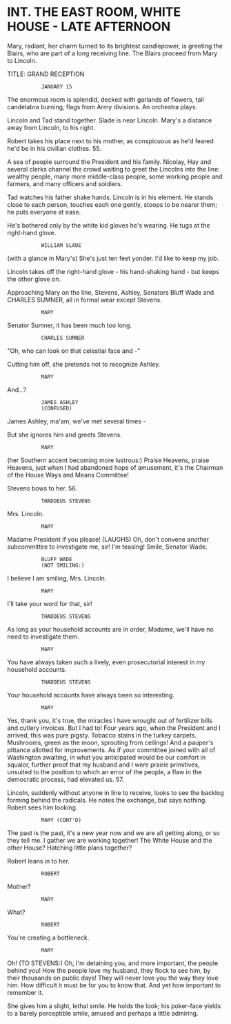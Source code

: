 
# INT. THE EAST ROOM, WHITE HOUSE - LATE AFTERNOON

Mary, radiant, her charm turned to its brightest candlepower,
is greeting the Blairs, who are part of a long receiving
line. The Blairs proceed from Mary to Lincoln.

TITLE: GRAND RECEPTION

			   JANUARY 15

The enormous room is splendid, decked with garlands of
flowers, tall candelabra burning, flags from Army divisions.
An orchestra plays.

Lincoln and Tad stand together. Slade is near Lincoln. Mary's
a distance away from Lincoln, to his right.

Robert takes his place next to his mother, as conspicuous as
he'd feared he'd be in his civilian clothes.
55.

A sea of people surround the President and his family.
Nicolay, Hay and several clerks channel the crowd waiting to
greet the Lincolns into the line: wealthy people, many more
middle-class people, some working people and farmers, and
many officers and soldiers.

Tad watches his father shake hands. Lincoln is in his
element. He stands close to each person, touches each one
gently, stoops to be nearer them; he puts everyone at ease.

He's bothered only by the white kid gloves he's wearing. He
tugs at the right-hand glove.

			   WILLIAM SLADE
(with a glance in Mary's)
She's just ten feet yonder. I'd
like to keep my job.

Lincoln takes off the right-hand glove - his hand-shaking
hand - but keeps the other glove on.

Approaching Mary on the line, Stevens, Ashley, Senators Bluff
Wade and CHARLES SUMNER, all in formal wear except Stevens.

			   MARY
Senator Sumner, it has been much
too long.

			   CHARLES SUMNER
"Oh, who can look on that celestial
face and -"

Cutting him off, she pretends not to recognize Ashley.

			   MARY
And...?

			   JAMES ASHLEY
			   (CONFUSED)
James Ashley, ma'am, we've met
several times -

But she ignores him and greets Stevens.

			   MARY
(her Southern accent
becoming more lustrous:)
Praise Heavens, praise Heavens,
just when I had abandoned hope of
amusement, it's the Chairman of the
House Ways and Means Committee!

Stevens bows to her.
56.

			   THADDEUS STEVENS
Mrs. Lincoln.

			   MARY
Madame President if you please!
			   (LAUGHS)
Oh, don't convene another
subcommittee to investigate me,
sir! I'm teasing! Smile, Senator
Wade.

			   BLUFF WADE
			   (NOT SMILING:)
I believe I am smiling, Mrs.
Lincoln.

			   MARY
I'll take your word for that, sir!

			   THADDEUS STEVENS
As long as your household accounts
are in order, Madame, we'll have no
need to investigate them.

			   MARY
You have always taken such a
lively, even prosecutorial interest
in my household accounts.

			   THADDEUS STEVENS
Your household accounts have always
been so interesting.

			   MARY
Yes, thank you, it's true, the
miracles I have wrought out of
fertilizer bills and cutlery
invoices. But I had to! Four years
ago, when the President and I
arrived, this was pure pigsty.
Tobacco stains in the turkey
carpets. Mushrooms, green as the
moon, sprouting from ceilings! And
a pauper's pittance allotted for
improvements. As if your committee
joined with all of Washington
awaiting, in what you anticipated
would be our comfort in squalor,
further proof that my husband and I
were prairie primitives, unsuited
to the position to which an error
of the people, a flaw in the
democratic process, had elevated
us.
57.

Lincoln, suddenly without anyone in line to receive, looks to
see the backlog forming behind the radicals. He notes the
exchange, but says nothing. Robert sees him looking.

			   MARY (CONT'D)
The past is the past, it's a new
year now and we are all getting
along, or so they tell me. I gather
we are working together! The White
House and the other House? Hatching
little plans together?

Robert leans in to her.

			   ROBERT
Mother?

			   MARY
What?

			   ROBERT
You're creating a bottleneck.

			   MARY
Oh!
			   (TO STEVENS:)
Oh, I'm detaining you, and more
important, the people behind you!
How the people love my husband,
they flock to see him, by their
thousands on public days! They will
never love you the way they love
him. How difficult it must be for
you to know that. And yet how
important to remember it.

She gives him a slight, lethal smile. He holds the look; his
poker-face yields to a barely perceptible smile, amused and
perhaps a little admiring.
